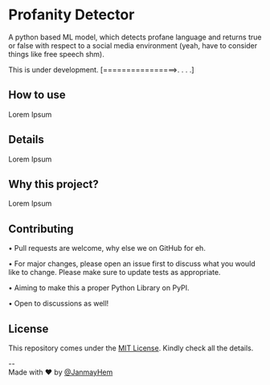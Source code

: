 # Profanity Detector
A python based ML model, which detects profane language and returns true or false with respect to a social media environment (yeah, have to consider things like free speech shm).  

This is under development. [================>. . . .]

## How to use
Lorem Ipsum

## Details 
Lorem Ipsum

## Why this project?
Lorem Ipsum

## Contributing
• Pull requests are welcome, why else we on GitHub for eh. 

• For major changes, please open an issue first
to discuss what you would like to change. Please make sure to update tests as appropriate. 

• Aiming to make this a proper Python Library on PyPI.

• Open to discussions as well! 

## License

This repository comes under the [MIT License](https://choosealicense.com/licenses/mit/). Kindly check all the details.

-- <br>
Made with :heart: by [@JanmayHem](https://github.com/JanmayHem) 
